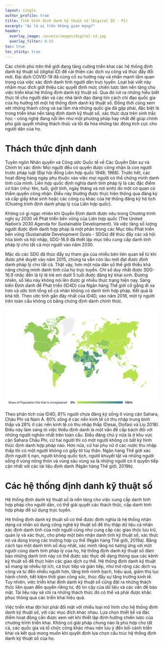 ```yaml
---
layout: single
author_profile: true
title: Tình hình định danh kỹ thuật số (Digital ID - P1)
excerpt: "Ai là ai trên không gian mạng?"
header:
  overlay_image: /assets/images/digital-id.jpg
  overlay_filter: 0.55
toc: true
toc_sticky: true
---
```


Các chính phủ trên thế giới đang tăng cường triển khai các hệ thống định danh kỹ thuật số (digital ID) để cải thiện các dịch vụ công và thúc đẩy đổi mới. Đại dịch COVID-19 đã củng cố xu hướng này và nhấn mạnh tầm quan trọng của việc xác định danh tính người dân trực tuyến. Loạt bài viết này nhằm mục đích giới thiệu các quyết định mức chiến lược làm nền tảng cho việc triển khai hệ thống định danh kỹ thuật số. Qua đó rút ra những hiểu biết thực tế cho người dân và các nhà lãnh đạo đang tìm cách chỉ đạo quốc gia của họ hướng tới một hệ thống định danh kỹ thuật số. Đồng thời cũng xem xét những thành công và sai lầm mà những quốc gia đã gặp phải, đặc biệt là trong triển khai nền tảng định danh kỹ thuật số, xác thực dựa trên sinh trắc học - công nghệ đang nổi lên như một phương pháp hay nhất để giúp chính phủ giải quyết những thách thức và tối đa hóa những tác động tích cực cho người dân của họ.

# Thách thức định danh

Tuyên ngôn Nhân quyền và Công ước Quốc tế về Các Quyền Dân sự và Chính trị xác định: Mọi người đều có quyền được công nhận là con người trước pháp luật (Đại hội đồng Liên hợp quốc 1948; 1966). Trước hết, các hoạt động hàng ngày phụ thuộc vào việc mọi người có thể chứng minh danh tính của mình. Liên hợp quốc định nghĩa danh tính pháp lý là các đặc điểm cơ bản (như: tên, tuổi, giới tính, ngày tháng và nơi sinh) do một cơ quan có thẩm quyền công nhận. Điều này thường được thực hiện thông qua đăng ký và cấp giấy khai sinh hoặc các công cụ khác của hệ thống đăng ký hộ tịch (Chương trình định danh pháp lý của Liên hợp quốc).

Không có gì ngạc nhiên khi Quyền Định danh được nêu trong Chương trình nghị sự 2030 về Phát triển bền vững của Liên hợp quốc (The United Nation’s 2030 Agenda for Sustainable Development). Và việc tăng số lượng người được định danh hợp pháp là một phần trong các Mục tiêu Phát triển bền vững (Sustainable Development Goals - SDGs) để thúc đẩy các xã hội hòa bình và hội nhập, SDG-16.9 đã thiết lập mục tiêu cung cấp danh tính pháp lý cho tất cả mọi người vào năm 2030.

Mặc dù các SDG đã thúc đẩy sự tham gia của nhiều bên liên quan kể từ khi được phê duyệt vào năm 2015, chúng ta vẫn còn lâu mới đạt được định danh pháp lý cho tất cả. Thật vậy, hơn một nửa dân số thế giới thiếu khả năng chứng minh danh tính của họ trực tuyến. Chỉ số duy nhất được SDG-16.9 nhắc đến là tỷ lệ trẻ em dưới 5 tuổi được đăng ký khai sinh. Đương nhiên, số liệu này không nói lên được gì nhiều thực trạng hiện nay. Sáng kiến ​​Định danh để Phát triển (ID4D) của Ngân hàng Thế giới cố gắng đi xa hơn và ước tính tổng số cá nhân không có danh tính hợp pháp. Kết quả là khá tốt. Theo ước tính gần đây nhất của ID4D, vào năm 2018, một tỷ người trên toàn cầu không có bằng chứng định danh chính thức.

![Unregistered population](/assets/images/unregistered-population.png?raw=true)

Theo phân tích của ID4D, 81% người chưa đăng ký sống ở vùng cận Sahara, Châu Phi và Nam Á. 60% sống ở các nền kinh tế có thu nhập trung bình thấp và 28% ở các nền kinh tế có thu nhập thấp (Desai, Diofasi và Liu 2018). Điều này làm sáng tỏ việc thiếu định danh là một vấn đề cấp bách đối với những người nghèo nhất trên toàn cầu. Điều đáng chú ý nữa là ở khu vực cận Sahara Châu Phi, cứ hai người thì có một người không có bất kỳ hình thức định danh hợp pháp nào. Hơn nữa, cứ hai phụ nữ ở các nước thu nhập thấp thì có một người không có giấy tờ tùy thân. Ngân hàng Thế giới xác định người tị nạn, người không quốc tịch, người khuyết tật và những người sống ở vùng nông thôn và vùng sâu vùng xa là những người có ít quyền tiếp cận nhất với các tài liệu định danh (Ngân hàng Thế giới, 2019b).

# Các hệ thống định danh kỹ thuật số

Hệ thống định danh kỹ thuật số là nền tảng cho việc cung cấp danh tính hợp pháp cho người dân, có thể giải quyết các thách thức, cấp danh tính hợp pháp để sử dụng trực tuyến.

Hệ thống định danh kỹ thuật số có thể được định nghĩa là hệ thống nhận dạng cá nhân sử dụng công nghệ kỹ thuật số để thu thập dữ liệu cá nhân xác định danh tính của một người cũng như cung cấp các giao thức lưu trữ, quản lý và xác thực, cho phép một bên nhận danh tính kỹ thuật số, xác thực nó và dùng trong các trường hợp cụ thể (Ngân hàng Thế giới, 2019a). Bằng cách tạo một danh tính số duy nhất, xác minh rằng nó tương ứng với một người cùng danh tính pháp lý của họ, hệ thống định danh kỹ thuật số đảm bảo những danh tính này có thể được xác thực dễ dàng thông qua các kênh kỹ thuật số để thực hiện các giao dịch cụ thể. Hệ thống định danh kỹ thuật số mang lại nhiều lợi ích, cả trực tiếp và gián tiếp, như mở rộng các dịch vụ công và tư đến nhiều người hơn, tăng tính minh bạch, hiệu quả, giảm thủ tục hành chính, tiết kiệm thời gian công sức, thúc đẩy sự tăng trưởng kinh tế. Tuy nhiên, việc triển khai định danh kỹ thuật số cũng đặt ra những thách thức liên quan đến quyền riêng tư, độ tin cậy của dữ liệu và các vấn đề bảo mật. Tài liệu này sẽ chỉ ra những thách thức đó có thể và phải được khắc phục thông qua các triển khai hiệu quả.

Việc triển khai đòi hỏi phải đối mặt với nhiều loại mô hình cho hệ thống định danh kỹ thuật số, với các mục đích khác nhau. Lựa chọn thiết kế và đặc điểm hoạt động cần được xem xét khi thiết lập định hướng chiến lược của chương trình triển khai. Không có giải pháp chung nào là phù hợp cho tất cả, các quốc gia và tổ chức công khác nhau nên lưu ý đến bối cảnh triển khai và kết quả mong muốn khi quyết định lựa chọn cấu trúc hệ thống định danh kỹ thuật số của họ.
